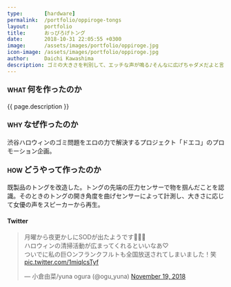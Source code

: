 ```yaml
---
type:       [hardware]
permalink:  /portfolio/oppiroge-tongs
layout:     portfolio
title:      おっぴろげトング
date:       2018-10-31 22:05:55 +0300
image:      /assets/images/portfolio/oppiroge.jpg
icon-image: /assets/images/portfolio/oppiroge.jpg
author:     Daichi Kawashima
description: ゴミの大きさを判別して、エッチな声が鳴る♪そんなに広げちゃダメだよと言われる度に、広げたくなっちゃうのはどうして… 渋谷のゴミ問題を解決するため、ハロウィンエコ企画第三弾として制作しました。
---
```


#### WHAT <span style="font-size:18px;">何を作ったのか</span>
{{ page.description }}

#### WHY <span style="font-size:18px;">なぜ作ったのか</span>
渋谷ハロウィンのゴミ問題をエロの力で解決するプロジェクト「ドエコ」のプロモーション企画。

#### HOW <span style="font-size:18px;">どうやって作ったのか</span>
既製品のトングを改造した。トングの先端の圧力センサーで物を掴んだことを認識。そのときのトングの開き角度を曲げセンサーによって計測し、大きさに応じて女優の声をスピーカーから再生。

#### Twitter
<div class="row">
	<div class="col-lg-4">
		<blockquote class="twitter-tweet"><p lang="ja" dir="ltr">月曜から夜更かしにSODが出たようです🙆‍♀️💓<br>ハロウィンの清掃活動が広まってくれるといいなあ♡<br>ついでに私の巨○ンフランクフルトも全国放送されてしまいました！笑 <a href="https://t.co/1miqlcsTyf">pic.twitter.com/1miqlcsTyf</a></p>&mdash; 小倉由菜/yuna ogura (@ogu_yuna) <a href="https://twitter.com/ogu_yuna/status/1064541101535592448?ref_src=twsrc%5Etfw">November 19, 2018</a></blockquote> <script async src="https://platform.twitter.com/widgets.js" charset="utf-8"></script>
	</div>
</div>